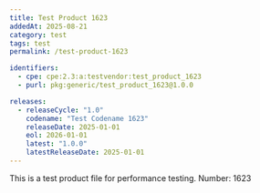```yaml
---
title: Test Product 1623
addedAt: 2025-08-21
category: test
tags: test
permalink: /test-product-1623

identifiers:
  - cpe: cpe:2.3:a:testvendor:test_product_1623
  - purl: pkg:generic/test_product_1623@1.0.0

releases:
  - releaseCycle: "1.0"
    codename: "Test Codename 1623"
    releaseDate: 2025-01-01
    eol: 2026-01-01
    latest: "1.0.0"
    latestReleaseDate: 2025-01-01
---
```


This is a test product file for performance testing. Number: 1623
